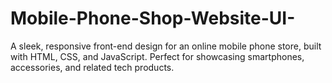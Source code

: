 # Mobile-Phone-Shop-Website-UI-
A sleek, responsive front-end design for an online mobile phone store, built with HTML, CSS, and JavaScript. Perfect for showcasing smartphones, accessories, and related tech products.
